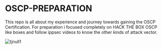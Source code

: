 # OSCP-PREPARATION
This repo is all about my experience and journey towards gaining the OSCP Certification. 
For preparation i focused completely on HACK THE BOX OSCP like boxes and follow ippsec videos to know the other kinds of attack vector.


![tjnull1](https://user-images.githubusercontent.com/55708909/91387098-11187800-e852-11ea-81b2-c8e72746a104.png)

